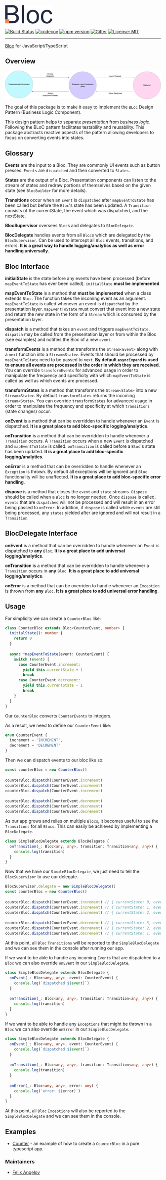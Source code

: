 <img src="https://raw.githubusercontent.com/felangel/bloc/master/docs/assets/bloc_logo_full.png" height="60" alt="Bloc" />

[![Build Status](https://travis-ci.org/felangel/bloc.js.svg?branch=master)](https://travis-ci.org/felangel/bloc.js)
[![codecov](https://codecov.io/gh/felangel/bloc.js/branch/master/graph/badge.svg)](https://codecov.io/gh/felangel/bloc.js)
[![npm version](https://badge.fury.io/js/%40felangel%2Fbloc.svg)](https://badge.fury.io/js/%40felangel%2Fbloc)
[![Gitter](https://img.shields.io/badge/gitter-chat-hotpink.svg)](https://gitter.im/bloc_package/Lobby)
[![License: MIT](https://img.shields.io/badge/License-MIT-purple.svg)](https://opensource.org/licenses/MIT)

---

[Bloc](https://github.com/felangel/bloc) for JavaScript/TypeScript

## Overview

<img src="https://raw.githubusercontent.com/felangel/bloc/master/docs/assets/bloc_architecture.png" alt="Bloc Architecture" />

The goal of this package is to make it easy to implement the `BLoC` Design Pattern (Business Logic Component).

This design pattern helps to separate _presentation_ from _business logic_. Following the BLoC pattern facilitates testability and reusability. This package abstracts reactive aspects of the pattern allowing developers to focus on converting events into states.

## Glossary

**Events** are the input to a Bloc. They are commonly UI events such as button presses. `Events` are `dispatched` and then converted to `States`.

**States** are the output of a Bloc. Presentation components can listen to the stream of states and redraw portions of themselves based on the given state (see `BlocBuilder` for more details).

**Transitions** occur when an `Event` is `dispatched` after `mapEventToState` has been called but before the `Bloc`'s state has been updated. A `Transition` consists of the currentState, the event which was dispatched, and the nextState.

**BlocSupervisor** oversees `Bloc`s and delegates to `BlocDelegate`.

**BlocDelegate** handles events from all `Bloc`s which are delegated by the `BlocSupervisor`. Can be used to intercept all `Bloc` events, transitions, and errors. **It is a great way to handle logging/analytics as well as error handling universally**.

## Bloc Interface

**initialState** is the state before any events have been processed (before `mapEventToState` has ever been called). `initialState` **must be implemented**.

**mapEventToState** is a method that **must be implemented** when a class extends `Bloc`. The function takes the incoming event as an argument. `mapEventToState` is called whenever an event is `dispatched` by the presentation layer. `mapEventToState` must convert that event into a new state and return the new state in the form of a `Stream` which is consumed by the presentation layer.

**dispatch** is a method that takes an `event` and triggers `mapEventToState`. `dispatch` may be called from the presentation layer or from within the Bloc (see examples) and notifies the Bloc of a new `event`.

**transformEvents** is a method that transforms the `Stream<Event>` along with a `next` function into a `Stream<State>`. Events that should be processed by `mapEventToState` need to be passed to `next`. **By default `asyncExpand` is used to ensure all events are processed in the order in which they are received**. You can override `transformEvents` for advanced usage in order to manipulate the frequency and specificity with which `mapEventToState` is called as well as which events are processed.

**transformStates** is a method that transforms the `Stream<State>` into a new `Stream<State>`. By default `transformStates` returns the incoming `Stream<State>`. You can override `transformStates` for advanced usage in order to manipulate the frequency and specificity at which `transitions` (state changes) occur.

**onEvent** is a method that can be overridden to handle whenever an `Event` is dispatched. **It is a great place to add bloc-specific logging/analytics**.

**onTransition** is a method that can be overridden to handle whenever a `Transition` occurs. A `Transition` occurs when a new `Event` is dispatched and `mapEventToState` is called. `onTransition` is called before a `Bloc`'s state has been updated. **It is a great place to add bloc-specific logging/analytics**.

**onError** is a method that can be overridden to handle whenever an `Exception` is thrown. By default all exceptions will be ignored and `Bloc` functionality will be unaffected. **It is a great place to add bloc-specific error handling**.

**dispose** is a method that closes the `event` and `state` streams. `Dispose` should be called when a `Bloc` is no longer needed. Once `dispose` is called, `events` that are `dispatched` will not be processed and will result in an error being passed to `onError`. In addition, if `dispose` is called while `events` are still being processed, any `states` yielded after are ignored and will not result in a `Transition`.

## BlocDelegate Interface

**onEvent** is a method that can be overridden to handle whenever an `Event` is dispatched to **any** `Bloc`. **It is a great place to add universal logging/analytics**.

**onTransition** is a method that can be overridden to handle whenever a `Transition` occurs in **any** `Bloc`. **It is a great place to add universal logging/analytics**.

**onError** is a method that can be overriden to handle whenever an `Exception` is thrown from **any** `Bloc`. **It is a great place to add universal error handling**.

## Usage

For simplicity we can create a `CounterBloc` like:

```typescript
class CounterBloc extends Bloc<CounterEvent, number> {
  initialState(): number {
    return 0
  }

  async *mapEventToState(event: CounterEvent) {
    switch (event) {
      case CounterEvent.increment:
        yield this.currentState + 1
        break
      case CounterEvent.decrement:
        yield this.currentState - 1
        break
    }
  }
}
```

Our `CounterBloc` converts `CounterEvents` to integers.

As a result, we need to define our `CounterEvent` like:

```typescript
enum CounterEvent {
  increment = 'INCREMENT',
  decrement = 'DECREMENT'
}
```

Then we can dispatch events to our bloc like so:

```typescript
const counterBloc = new CounterBloc()

counterBloc.dispatch(CounterEvent.increment)
counterBloc.dispatch(CounterEvent.increment)
counterBloc.dispatch(CounterEvent.increment)

counterBloc.dispatch(CounterEvent.decrement)
counterBloc.dispatch(CounterEvent.decrement)
counterBloc.dispatch(CounterEvent.decrement)
```

As our app grows and relies on multiple `Blocs`, it becomes useful to see the `Transitions` for all `Blocs`. This can easily be achieved by implementing a `BlocDelegate`.

```typescript
class SimpleBlocDelegate extends BlocDelegate {
  onTransition(_: Bloc<any, any>, transition: Transition<any, any>) {
    console.log(transition)
  }
}
```

Now that we have our `SimpleBlocDelegate`, we just need to tell the `BlocSupervisor` to use our delegate.

```typescript
BlocSupervisor.delegate = new SimpleBlocDelegate()
const counterBloc = new CounterBloc()

counterBloc.dispatch(CounterEvent.increment) // { currentState: 0, event: CounterEvent.increment, nextState: 1 }
counterBloc.dispatch(CounterEvent.increment) // { currentState: 1, event: CounterEvent.increment, nextState: 2 }
counterBloc.dispatch(CounterEvent.increment) // { currentState: 2, event: CounterEvent.increment, nextState: 3 }

counterBloc.dispatch(CounterEvent.decrement) // { currentState: 3, event: CounterEvent.decrement, nextState: 2 }
counterBloc.dispatch(CounterEvent.decrement) // { currentState: 2, event: CounterEvent.decrement, nextState: 1 }
counterBloc.dispatch(CounterEvent.decrement) // { currentState: 1, event: CounterEvent.decrement, nextState: 0 }
```

At this point, all `Bloc` `Transitions` will be reported to the `SimpleBlocDelegate` and we can see them in the console after running our app.

If we want to be able to handle any incoming `Events` that are dispatched to a `Bloc` we can also override `onEvent` in our `SimpleBlocDelegate`.

```typescript
class SimpleBlocDelegate extends BlocDelegate {
  onEvent(_: Bloc<any, any>, event: CounterEvent) {
    console.log(`dispatched ${event}`)
  }

  onTransition(_: Bloc<any, any>, transition: Transition<any, any>) {
    console.log(transition)
  }
}
```

If we want to be able to handle any `Exceptions` that might be thrown in a `Bloc` we can also override `onError` in our `SimpleBlocDelegate`.

```typescript
class SimpleBlocDelegate extends BlocDelegate {
  onEvent(_: Bloc<any, any>, event: CounterEvent) {
    console.log(`dispatched ${event}`)
  }

  onTransition(_: Bloc<any, any>, transition: Transition<any, any>) {
    console.log(transition)
  }

  onError(_: Bloc<any, any>, error: any) {
    console.log(`error: ${error}`)
  }
}
```

At this point, all `Bloc` `Exceptions` will also be reported to the `SimpleBlocDelegate` and we can see them in the console.

## Examples

- [Counter](https://github.com/felangel/bloc.js/tree/master/packages/bloc/example) - an example of how to create a `CounterBloc` in a pure typescript app.

### Maintainers

- [Felix Angelov](https://github.com/felangel)
